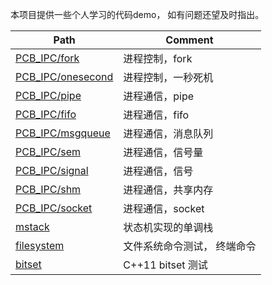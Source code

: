 本项目提供一些个人学习的代码demo， 如有问题还望及时指出。

| Path                                   | Comment            |
| -------------------------------------- | ------------------ |
| [PCB_IPC/fork](PCB_IPC/fork)           | 进程控制，fork     |
| [PCB_IPC/onesecond](PCB_IPC/onesecond) | 进程控制，一秒死机 |
| [PCB_IPC/pipe](PCB_IPC/pipe)           | 进程通信，pipe     |
| [PCB_IPC/fifo](PCB_IPC/fifo)           | 进程通信，fifo     |
| [PCB_IPC/msgqueue](PCB_IPC/msgqueue)   | 进程通信，消息队列 |
| [PCB_IPC/sem](PCB_IPC/sem)             | 进程通信，信号量   |
| [PCB_IPC/signal](PCB_IPC/signal)       | 进程通信，信号     |
| [PCB_IPC/shm](PCB_IPC/shm)             | 进程通信，共享内存 |
| [PCB_IPC/socket](PCB_IPC/socket)       | 进程通信，socket   |
| [mstack](mstack)       | 状态机实现的单调栈   |
| [filesystem](filesystem)       | 文件系统命令测试， 终端命令   |
| [bitset](bitset)       | C++11 bitset 测试   |


